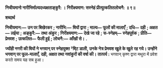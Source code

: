 **निचीयमानो नारीभिर्माल्यदध्यक्षताङ्कुरै: ।** **निरीक्ष्यमाण: सस्नेहं प्रीत्युत्कलितलोचनै: ॥ ९॥** 

**शब्दार्थ** 

**निचीयमान:—** **उन पर बिखेरकर** **; नारीभि:—** **षियों द्वारा** **; माल्य—** **फूलों की मालाएँ** **; दधि—** **दही** **; अक्षत—** **लईया** **; अङ्कुरै:—** **तथा अंकुर** **; निरीक्ष्यमाण:—** **देखे जा रहे** **; स-स्नेहम्—** **स्नेहपूर्वक** **; प्रीति—** **प्रेमवश** **; उत्कलित—** **फैली हुई** **; लोचनै:—** **आँखों से।** **.** 

**ज्योंही नगरी की षियों ने भगवान् पर स्नेहयुक्त ²षि्ट डाली, उनके नेत्र प्रेमवश खुले के खुले** **रह गये। उन्होंने भगवान् पर फूल-मालाएँ, दही, अक्षत तथा नवांकुरों की वर्षा की।** **तात्पर्य :** भगवान् कृष्ण द्वारा मथुरा में प्रवेश करते समय यह सब हुआ।  